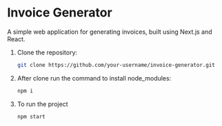 # Invoice Generator

A simple web application for generating invoices, built using Next.js and React.

1. Clone the repository:
   ```bash
   git clone https://github.com/your-username/invoice-generator.git
   
2. After clone run the command to install node_modules:
    ```bash
   npm i

3. To run the project
    ```bash
   npm start